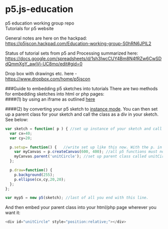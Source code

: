 # p5.js-education
p5 education working group repo  
Tutorials for p5 website


General notes are here on the hackpad:  
https://p5jscon.hackpad.com/Education-working-group-S0hRN6JPIL2

Status of tutorial sets from p5 and Processing summarized here:   https://docs.google.com/spreadsheets/d/1sh3IwcCUY4Bm8N4fRZw6CwSDdQmmXgY_awjVj-UC8mo/edit#gid=0 

Drop box with drawings etc. here - https://www.dropbox.com/home/p5jscon  

###Guide to embedding p5 sketches into tutorials
There are two methods for embedding sketches into html or php pages:   
####(1) by using an iframe as outlined [here](https://github.com/processing/p5.js/wiki/Embedding-p5.js)


####(2) by converting your p5 sketch to [instance mode](http://p5js.org/examples/examples/Instance_Mode_Instantiation.php). You can then set up a parent class for your sketch and call the class as a div in your sketch. See below:

```javascript
var sketch = function( p ) { //set up instance of your sketch and call it p
  var cx=40;
  var cy=20;

  p.setup= function() {   //write set up like this now. With the p. in front that indicates your instance
    var myCanvas = p.createCanvas(600, 400); //all p5 functions must now have the prefix "p." as they are part of the p instance. Here createCanvas is now p.createCanvas
    myCanvas.parent('unitCircle'); //set up parent class called unitCircle
  };

  p.draw=function() {
    p.background(255); 
    p.ellipse(cx,cy,20,20);
  };
};

var myp5 = new p5(sketch); //last of all you end with this line. 
```
And then embed your parent class into your html/php page wherever you want it:
```javascript
<div id="unitCircle" style="position:relative;"></div>
```
